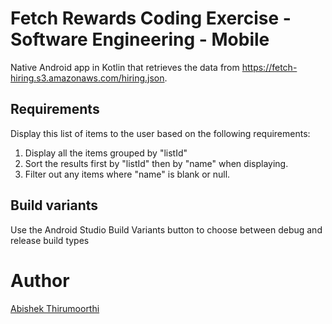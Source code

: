 # Fetch Rewards Coding Exercise - Software Engineering - Mobile
Native Android app in Kotlin that retrieves the data from https://fetch-hiring.s3.amazonaws.com/hiring.json.
## Requirements
Display this list of items to the user based on the following requirements:

1. Display all the items grouped by "listId"
2. Sort the results first by "listId" then by "name" when displaying.
3. Filter out any items where "name" is blank or null.

## Build variants
Use the Android Studio Build Variants button to choose between debug and release build types

# Author
[Abishek Thirumoorthi](https://github.com/abishek-thiru)
